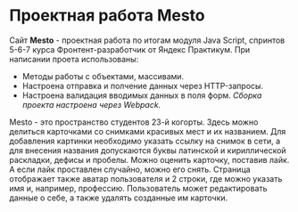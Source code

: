 # Проектная работа Mesto

Сайт **Mesto** - проектная работа по итогам модуля Java Script, спринтов 5-6-7 курса Фронтент-разработчик от Яндекс Практикум. 
При написании проета использованы:
* Методы работы с объектами, массивами.
* Настроена отправка и полчение данных через HTTP-запросы.
* Настроена валидация вводимых данных в поля форм. 
*Сборка проекта настроена через Webpack.* 

Mesto - это пространство студентов 23-й когорты. Здесь можно делиться карточками со снимками красивых мест и их названием. Для добавления картинки необходимо указать ссылку на снимок в сети, а для внесения названия допускаются буквы латинской и кириллической раскладки, дефисы и пробелы. Можно оценить карточку, поставив лайк. А если лайк проставлен случайно, можно его снять. Страница отображает также аватар пользователя и 2 строки, где можно указать имя и, например, профессию. Пользователь может редактировать данные о себе, а также удалять созданные им карточки.
